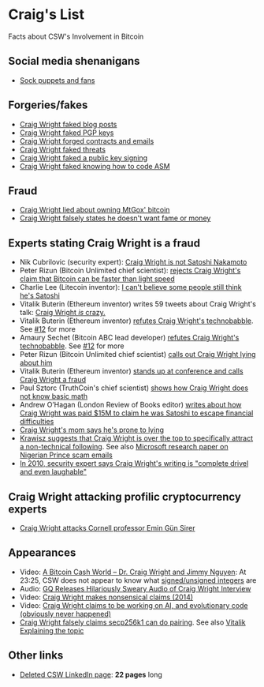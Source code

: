 # Craig's List

Facts about CSW's Involvement in Bitcoin

## Social media shenanigans

* [Sock puppets and fans](sock-puppets.md)

## Forgeries/fakes

* [Craig Wright faked blog posts](http://archive.is/t20d4)
* [Craig Wright faked PGP keys](http://archive.is/v8kfs)
* [Craig Wright forged contracts and emails](http://archive.is/O0CHg)
* [Craig Wright faked threats](http://archive.is/YTDGT)
* [Craig Wright faked a public key signing](http://archive.is/dNCUX)
* [Craig Wright faked knowing how to code ASM](https://twitter.com/_LR_/status/1033405218036170752)

## Fraud

* [Craig Wright lied about owning MtGox' bitcoin](http://archive.is/Nf7ix)
* [Craig Wright falsely states he doesn't want fame or money](https://www.youtube.com/watch?v=5DCAC1j2HTY)

## Experts stating Craig Wright is a fraud

* Nik Cubrilovic (security expert): [Craig Wright is not Satoshi Nakamoto](https://web.archive.org/web/20160503060225/https://www.nikcub.com/posts/craig-wright-is-not-satoshi-nakamoto/)
* Peter Rizun (Bitcoin Unlimited chief scientist): [rejects Craig Wright's claim that Bitcoin can be faster than light speed](http://archive.is/dmp2Y)
* Charlie Lee (Litecoin inventor): [I can't believe some people still think he's Satoshi](http://archive.is/DeWAu)
* Vitalik Buterin (Ethereum inventor) writes 59 tweets about Craig Wright's talk: [Craig Wright _is_ crazy.](https://twitter.com/VitalikButerin/status/981100213568864256)
* Vitalik Buterin (Ethereum inventor) [refutes Craig Wright's technobabble](https://www.reddit.com/r/btc/comments/8aavhc/after_reading_this_post_it_seems_clear_that/?sort=top). See [#12](https://github.com/abrkn/craig-wright-bitcoin-facts/issues/12) for more
* Amaury Sechet (Bitcoin ABC lead developer) [refutes Craig Wright's technobabble](https://www.reddit.com/r/btc/comments/8aavhc/after_reading_this_post_it_seems_clear_that/dwx9lf9/). See [#12](https://github.com/abrkn/craig-wright-bitcoin-facts/issues/12) for more
* Peter Rizun (Bitcoin Unlimited chief scientist) [calls out Craig Wright lying about him](http://archive.is/86tAU)
* Vitalik Buterin (Ethereum inventor) [stands up at conference and calls Craig Wright a fraud](https://www.youtube.com/watch?v=TglmWKJBTec)
* Paul Sztorc (TruthCoin's chief scientist) [shows how Craig Wright does not know basic math](https://www.reddit.com/r/Bitcoin/comments/6ovsvv/paul_sztorc_reviews_craigh_wrights_segwit_paper/)
* Andrew O’Hagan (London Review of Books editor) [writes about how Craig Wright was paid $15M to claim he was Satoshi to escape financial difficulties](http://archive.fo/kjuLi#selection-511.0-511.14)
* [Craig Wright's mom says he's prone to lying](http://archive.fo/kjuLi#selection-1655.0-1655.118)
* [Krawisz suggests that Craig Wright is over the top to specifically attract a non-technical following](https://www.youtube.com/watch?v=bBqSK0A72D8&feature=youtu.be). See also [Microsoft research paper on Nigerian Prince scam emails](https://maggienotmargaret.com/2012/06/20/nigerian-scam-emails/)
* [In 2010, security expert says Craig Wright's writing is "complete drivel and even laughable"](http://seclists.org/fulldisclosure/2010/Feb/144)

## Craig Wright attacking profilic cryptocurrency experts

* [Craig Wright attacks Cornell professor Emin Gün Sirer](http://archive.is/Bc9vi)

## Appearances

* Video: [A Bitcoin Cash World – Dr. Craig Wright and Jimmy Nguyen](https://www.youtube.com/watch?v=o94cWj8YqYs&feature=youtu.be&t=1405): At 23:25, CSW does not appear to know what [signed/unsigned integers](https://en.wikipedia.org/wiki/Signedness) are
* Audio: [GQ Releases Hilariously Sweary Audio of Craig Wright Interview](https://news.bitcoin.com/gq-sweary-audio-craig-wright/)
* Video: [Craig Wright makes nonsensical claims (2014)](https://www.youtube.com/watch?v=4GuqlQvFYJo)
* Video: [Craig Wright claims to be working on AI, and evolutionary code (obviously never happened)](https://www.youtube.com/watch?v=d0ttVAPKgTA?t=282)
* [Craig Wright falsely claims secp256k1 can do pairing](http://archive.is/tkucY). See also [Vitalik Explaining the topic](https://medium.com/@VitalikButerin/exploring-elliptic-curve-pairings-c73c1864e627)

## Other links

* [Deleted CSW LinkedIn page](https://archive.is/Q66Gl): **22 pages** long
